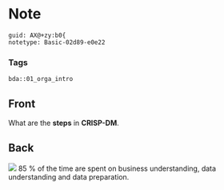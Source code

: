# Note
```
guid: AX@+zy:b0{
notetype: Basic-02d89-e0e22
```

### Tags
```
bda::01_orga_intro
```

## Front
What are the <b>steps</b> in <b>CRISP-DM</b>.

## Back
<img src="paste-b914b06f8f78a816bc2565dbecbd4173ea93e27e.jpg"> 85 %
of the time are spent on business understanding, data understanding
and data preparation.
